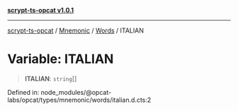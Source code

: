 [**scrypt-ts-opcat v1.0.1**](../../../../../README.md)

***

[scrypt-ts-opcat](../../../../../README.md) / [Mnemonic](../../../README.md) / [Words](../README.md) / ITALIAN

# Variable: ITALIAN

> **ITALIAN**: `string`[]

Defined in: node\_modules/@opcat-labs/opcat/types/mnemonic/words/italian.d.cts:2
